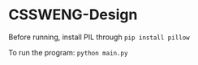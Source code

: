 # CSSWENG-Design

Before running, install PIL through `pip install pillow`

To run the program: `python main.py`
